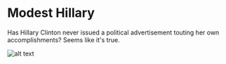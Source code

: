 # Modest Hillary

Has Hillary Clinton never issued a political advertisement touting her own accomplishments? Seems like it's true.

![alt text](images/hillaryagain.jpg "hillary again")
